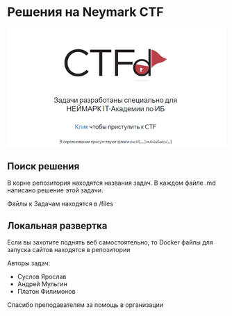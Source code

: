 # Решения на Neymark CTF 

![img.png](images/ftvhbjnkugytg.png)

## Поиск решения
В корне репозитория находятся названия задач. В каждом файле .md написано решение этой задачи.

Файлы к Задачам находятся в /files

## Локальная развертка
Если вы захотите поднять веб самостоятельно, то Docker файлы для запуска сайтов находятся в репозитории

Авторы задач:
- Суслов Ярослав
- Андрей Мульгин
- Платон Филимонов

Спасибо преподавателям за помощь в организации


